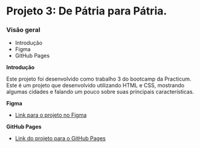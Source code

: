# Projeto 3: De Pátria para Pátria.
### Visão geral    
* Introdução  
* Figma  
* GitHub Pages
  
**Introdução**    
  
Este projeto foi desenvolvido como trabalho 3 do bootcamp da Practicum. Este é um projeto que desenvolvido utilizando HTML e CSS, mostrando algumas cidades e falando um pouco sobre suas principais características.
  
**Figma**  
  
* [Link para o projeto no Figma](https://www.figma.com/file/GrMXsb1nThoKf3LFc42Bbh/WEB%2C-Sprint-3-%3A-De-P%C3%A1tria-para-P%C3%A1tria-%7C-desktop-%2B-mobile?node-id=0%3A1)  
 
 **GitHub Pages**  
 
 * [Link do projeto para o GitHub Pages](https://sergioj1123.github.io/web_project_4_ptbr/)
